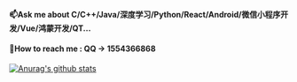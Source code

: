 ####  📫Ask me about C/C++/Java/深度学习/Python/React/Android/微信小程序开发/Vue/鸿蒙开发/QT...  
####  💬How to reach me : QQ -> 1554366868 

[![Anurag's github stats](https://github-readme-stats.vercel.app/api?username=yangyudong2020&theme=midnight-purple)](https://github.com/anuraghazra/github-readme-stats)

 
